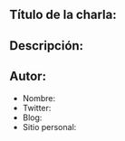 <!--- Para el título del issue, usar el formato 'Nombre de la charla - Autor --->
## Título de la charla:

## Descripción:

## Autor:
- Nombre:
- Twitter:
- Blog:
- Sitio personal:
